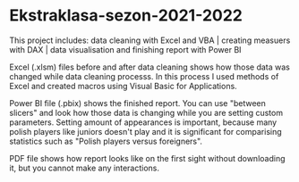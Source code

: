 # Ekstraklasa-sezon-2021-2022
This project includes: data cleaning with Excel and VBA | creating measuers with DAX | data visualisation and finishing report with Power BI

Excel (.xlsm) files before and after data cleaning shows how those data was changed while data cleaning processs. In this process I used methods of Excel and
created macros using Visual Basic for Applications. 

Power BI file (.pbix) shows the finished report. You can use "between slicers" and look how those data is changing while you are setting custom parameters.
Setting amount of appearances is important, because many polish players like juniors doesn't play and it is significant for comparising statistics 
such as "Polish players versus foreigners".

PDF file shows how report looks like on the first sight without downloading it, but you cannot make any interactions.
